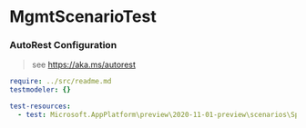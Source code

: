 # MgmtScenarioTest

### AutoRest Configuration
> see https://aka.ms/autorest

``` yaml
require: ../src/readme.md
testmodeler: {}

test-resources:
  - test: Microsoft.AppPlatform\preview\2020-11-01-preview\scenarios\Spring.yaml
```
